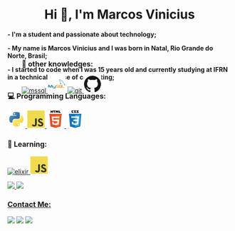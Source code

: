 <h1 align="center">Hi 👋, I'm Marcos Vinicius</h1>
<p><strong>- I'm a student and passionate about technology;</strong></p>
<p><strong>- My name is Marcos Vinicius and I was born in Natal, Rio Grande do Norte, Brasil;</strong></p>
<p><strong>- I started to code when I was 15 years old and currently studying at IFRN in a technical course of computing;</strong></p>


<h3 align="left"><font size="3">💻 Programming Languages:</font></h3>
<p align="left" style="position: static;"> 
    <a href="https://www.python.org" target="_blank" rel="noreferrer"> <img src="https://raw.githubusercontent.com/devicons/devicon/master/icons/python/python-original.svg" alt="python" width="40" height="40"/> </a>  
    <a href="https://developer.mozilla.org/en-US/docs/Web/JavaScript" target="_blank" rel="noreferrer"> <img src="https://raw.githubusercontent.com/devicons/devicon/master/icons/javascript/javascript-original.svg" alt="javascript" width="40" height="40"/> </a> 
    <a href="https://www.w3.org/html/" target="_blank" rel="noreferrer"> <img src="https://raw.githubusercontent.com/devicons/devicon/master/icons/html5/html5-original-wordmark.svg" alt="html5" width="40" height="40"/> </a> 
    <a href="https://www.w3schools.com/css/" target="_blank" rel="noreferrer"> <img src="https://raw.githubusercontent.com/devicons/devicon/master/icons/css3/css3-original-wordmark.svg" alt="css3" width="40" height="40"/> </a> 

</p> 

<h3 align="left"><font size="3">🚀 Learning:</font> </h3>
<p align="left" style="position: static;">
    <a href="https://elixir-lang.org/" target="_blank" rel="noreferrer"> <img src="https://www.svgrepo.com/show/373577/elixir.svg" alt="elixir" width="40" height="40"/> </a> 
    <a href="https://developer.mozilla.org/en-US/docs/Web/JavaScript" target="_blank" rel="noreferrer"> <img src="https://raw.githubusercontent.com/devicons/devicon/master/icons/javascript/javascript-original.svg" alt="javascript" width="40" height="40"/> </a>
</p>

<h3 align="left" style="position: absolute; top: 184px; left: 260px;"><font size="3">📗 other knowledges: </font></h3>
<p align="left" style="position: absolute; top: 228px; left: 260px;">
    <a href="https://www.microsoft.com/en-us/sql-server" target="_blank" rel="noreferrer"> <img src="https://www.svgrepo.com/show/303229/microsoft-sql-server-logo.svg" alt="mssql" width="40" height="40"/> </a> 
    <a href="https://www.mysql.com/" target="_blank" rel="noreferrer"> <img src="https://raw.githubusercontent.com/devicons/devicon/master/icons/mysql/mysql-original-wordmark.svg" alt="mysql" width="40" height="40"/> </a> 
    <a href="https://git-scm.com/" target="_blank" rel="noreferrer"> <img src="https://www.vectorlogo.zone/logos/git-scm/git-scm-icon.svg" alt="git" width="40" height="40"/> </a> 
    <a href="https://github.com/MarcosViniicius" target="_blank" rel="noreferrer"> <img src="https://raw.githubusercontent.com/devicons/devicon/1119b9f84c0290e0f0b38982099a2bd027a48bf1/icons/github/github-original.svg" alt="git" width="40" height="40"/></a>
</p>
 
 
<div>
<a href="https://github.com/MarcosViniicius">
<img height="180em" src="https://github-readme-stats.vercel.app/api/top-langs/?username=MarcosViniicius&layout=compact&langs_count=7&theme=dracula"/>
<img height="180em" src="https://github-readme-stats.vercel.app/api?username=MarcosViniicius&show_icons=true&theme=dracula&include_all_commits=true&count_private=true"/>
</div>
 
<h3 align="left">Contact Me:</h3>
<a href="https://instagram.com/_marcoslucena" target="_blank"><img src="https://img.shields.io/badge/-Instagram-%23E4405F?style=for-the-badge&logo=instagram&logoColor=white" target="_blank"></a>
<a href = "mailto:marcosvinicius.lucena27@gmail.com"><img src="https://img.shields.io/badge/Gmail-D14836?style=for-the-badge&logo=gmail&logoColor=white" target="_blank"></a>
<a href="https://www.linkedin.com/in/marcosvinicius1" target="_blank"><img src="https://img.shields.io/badge/-LinkedIn-%230077B5?style=for-the-badge&logo=linkedin&logoColor=white" target="_blank"></a>   
</div>


